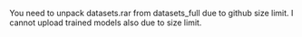 You need to unpack datasets.rar from datasets_full due to github size limit.
I cannot upload trained models also due to size limit.